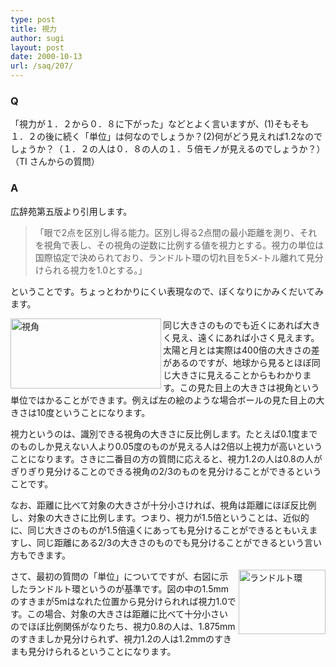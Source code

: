 ```yaml
---
type: post
title: 視力
author: sugi
layout: post
date: 2000-10-13
url: /saq/207/
---
```

### Q 

「視力が１．２から０．８に下がった」などとよく言いますが、(1)そもそも１．２の後に続く「単位」は何なのでしょうか？(2)何がどう見えれば1.2なのでしょうか？（１．２の人は０．８の人の１．５倍モノが見えるのでしょうか？）（TI さんからの質問）

### A 

広辞苑第五版より引用します。

> 「眼で2点を区別し得る能力。区別し得る2点間の最小距離を測り、それを視角で表し、その視角の逆数に比例する値を視力とする。視力の単位は国際協定で決められており、ランドルト環の切れ目を5メ-トル離れて見分けられる視力を1.0とする。」

ということです。ちょっとわかりにくい表現なので、ぼくなりにかみくだいてみます。

<img src="/images/saq/shiryoku1.png" width="241" height="112" border="0" alt="視角" align="left" />
  
同じ大きさのものでも近くにあれば大きく見え、遠くにあれば小さく見えます。太陽と月とは実際は400倍の大きさの差があるのですが、地球から見るとほぼ同じ大きさに見えることからもわかります。この見た目上の大きさは視角という単位ではかることができます。例えば左の絵のような場合ボールの見た目上の大きさは10度ということになります。

視力というのは、識別できる視角の大きさに反比例します。たとえば0.1度までのものしか見えない人より0.05度のものが見える人は2倍以上視力が高いということになります。さきに二番目の方の質問に応えると、視力1.2の人は0.8の人がぎりぎり見分けることのできる視角の2/3のものを見分けることができるということです。

なお、距離に比べて対象の大きさが十分小さければ、視角は距離にほぼ反比例し、対象の大きさに比例します。つまり、視力が1.5倍ということは、近似的に、同じ大きさのものが1.5倍遠くにあっても見分けることができるともいえますし、同じ距離にある2/3の大きさのものでも見分けることができるという言い方もできます。

<img src="/images/saq/shiryoku2.png" width="139" height="103" border="0" alt="ランドルト環" align="right" />
  
さて、最初の質問の「単位」についてですが、右図に示したランドルト環というのが基準です。図の中の1.5mmのすきまが5mはなれた位置から見分けられれば視力1.0です。この場合、対象の大きさは距離に比べて十分小さいのでほぼ比例関係がなりたち、視力0.8の人は、1.875mmのすきましか見分けられず、視力1.2の人は1.2mmのすきまも見分けられるということになります。
